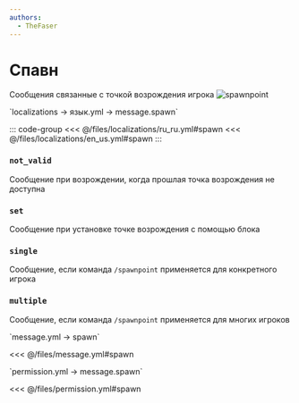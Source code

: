 ```yaml
---
authors:
  - TheFaser
---
```


# Спавн

<!--@include: @/parts/vanillaWarn.md#command-->

Сообщения связанные с точкой возрождения игрока
![spawnpoint](/spawnpoint.png)

[//]: # (localization)
<!--@include: @/parts/words.md#localization--> 
<!--@include: @/parts/words.md#path--> `localizations → язык.yml → message.spawn`

<!--@include: @/parts/words.md#default--> 

::: code-group
<<< @/files/localizations/ru_ru.yml#spawn
<<< @/files/localizations/en_us.yml#spawn
:::

### `not_valid`

Сообщение при возрождении, когда прошлая точка возрождения не доступна

### `set`

Сообщение при установке точке возрождения с помощью блока

### `single`

Сообщение, если команда `/spawnpoint` применяется для конкретного игрока

### `multiple`

Сообщение, если команда `/spawnpoint` применяется для многих игроков

[//]: # (message.yml)
<!--@include: @/parts/words.md#setting-->
<!--@include: @/parts/words.md#path--> `message.yml → spawn`

<!--@include: @/parts/words.md#default-->
<<< @/files/message.yml#spawn

<!--@include: @/parts/enable.md-->
<!--@include: @/parts/destination.md-->
<!--@include: @/parts/sound.md-->

[//]: # (permission.yml)
<!--@include: @/parts/words.md#permission-->
<!--@include: @/parts/words.md#path--> `permission.yml → message.spawn`

<!--@include: @/parts/words.md#default-->
<<< @/files/permission.yml#spawn

<!--@include: @/parts/permission/permissionTier3.md-->
<!--@include: @/parts/permission/sound.md-->